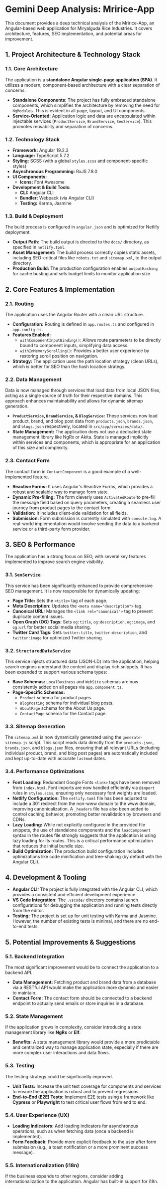 # Gemini Deep Analysis: Mririce-App

This document provides a deep technical analysis of the Mririce-App, an Angular-based web application for Miryalguda Rice Industries. It covers architecture, features, SEO implementation, and potential areas for improvement.

## 1. Project Architecture & Technology Stack

### 1.1. Core Architecture

The application is a **standalone Angular single-page application (SPA)**. It utilizes a modern, component-based architecture with a clear separation of concerns.

*   **Standalone Components:** The project has fully embraced standalone components, which simplifies the architecture by removing the need for `NgModule`s. This is evident in all page, layout, and UI components.
*   **Service-Oriented:** Application logic and data are encapsulated within injectable services (`ProductService`, `BrandService`, `SeoService`). This promotes reusability and separation of concerns.

### 1.2. Technology Stack

*   **Framework:** Angular 19.2.3
*   **Language:** TypeScript 5.7.2
*   **Styling:** SCSS (with a global `styles.scss` and component-specific styles)
*   **Asynchronous Programming:** RxJS 7.8.0
*   **UI Components:**
    *   **Icons:** Font Awesome
*   **Development & Build Tools:**
    *   **CLI:** Angular CLI
    *   **Bundler:** Webpack (via Angular CLI)
    *   **Testing:** Karma, Jasmine

### 1.3. Build & Deployment

The build process is configured in `angular.json` and is optimized for Netlify deployment.

*   **Output Path:** The build output is directed to the `docs/` directory, as specified in `netlify.toml`.
*   **Asset Management:** The build process correctly copies static assets, including SEO-critical files like `robots.txt` and `sitemap.xml`, to the output directory.
*   **Production Build:** The production configuration enables `outputHashing` for cache busting and sets budget limits to monitor application size.

## 2. Core Features & Implementation

### 2.1. Routing

The application uses the Angular Router with a clean URL structure.

*   **Configuration:** Routing is defined in `app.routes.ts` and configured in `app.config.ts`.
*   **Features Enabled:**
    *   `withComponentInputBinding()`: Allows route parameters to be directly bound to component inputs, simplifying data access.
    *   `withInMemoryScrolling()`: Provides a better user experience by restoring scroll position on navigation.
*   **Strategy:** The application uses the path location strategy (clean URLs), which is better for SEO than the hash location strategy.

### 2.2. Data Management

Data is now managed through services that load data from local JSON files, acting as a single source of truth for their respective domains. This approach enhances maintainability and allows for dynamic sitemap generation.

*   **`ProductService`, `BrandService`, & `BlogService`:** These services now load product, brand, and blog post data from `products.json`, `brands.json`, and `blogs.json` respectively, located in `src/app/services/data/`.
*   **State Management:** The application does not use a dedicated state management library like NgRx or Akita. State is managed implicitly within services and components, which is appropriate for an application of this size and complexity.

### 2.3. Contact Form

The contact form in `ContactComponent` is a good example of a well-implemented feature.

*   **Reactive Forms:** It uses Angular's Reactive Forms, which provides a robust and scalable way to manage form state.
*   **Dynamic Pre-filling:** The form cleverly uses `ActivatedRoute` to pre-fill the message field based on query parameters, creating a seamless user journey from product pages to the contact form.
*   **Validation:** It includes client-side validation for all fields.
*   **Submission:** Form submission is currently simulated with `console.log`. A real-world implementation would involve sending the data to a backend service or a third-party form provider.

## 3. SEO & Performance

The application has a strong focus on SEO, with several key features implemented to improve search engine visibility.

### 3.1. `SeoService`

This service has been significantly enhanced to provide comprehensive SEO management. It is now responsible for dynamically updating:
*   **Page Title:** Sets the `<title>` tag of each page.
*   **Meta Description:** Updates the `<meta name="description">` tag.
*   **Canonical URL:** Manages the `<link rel="canonical">` tag to prevent duplicate content issues.
*   **Open Graph (OG) Tags:** Sets `og:title`, `og:description`, `og:image`, and `og:url` for better social media sharing.
*   **Twitter Card Tags:** Sets `twitter:title`, `twitter:description`, and `twitter:image` for optimized Twitter sharing.

### 3.2. `StructuredDataService`

This service injects structured data (JSON-LD) into the application, helping search engines understand the content and display rich snippets. It has been expanded to support various schema types:
*   **Base Schemas:** `LocalBusiness` and `WebSite` schemas are now consistently added on all pages via `app.component.ts`.
*   **Page-Specific Schemas:**
    *   `Product` schema for product pages.
    *   `BlogPosting` schema for individual blog posts.
    *   `AboutPage` schema for the About Us page.
    *   `ContactPage` schema for the Contact page.

### 3.3. Sitemap Generation

The `sitemap.xml` is now dynamically generated using the `generate-sitemap.js` script. This script reads data directly from the `products.json`, `brands.json`, and `blogs.json` files, ensuring that all relevant URLs (including individual product, brand, and blog post pages) are automatically included and kept up-to-date with accurate `lastmod` dates.

### 3.4. Performance Optimizations

*   **Font Loading:** Redundant Google Fonts `<link>` tags have been removed from `index.html`. Font imports are now handled efficiently via `@import` rules in `styles.scss`, ensuring only necessary font weights are loaded.
*   **Netlify Configuration:** The `netlify.toml` file has been adjusted to include a 301 redirect from the non-www domain to the www domain, improving canonicalization. A `_headers` file has also been added to control caching behavior, promoting better revalidation by browsers and CDNs.
*   **Lazy Loading:** While not explicitly configured in the provided file snippets, the use of standalone components and the `loadComponent` syntax in the routes file strongly suggests that the application is using lazy loading for its routes. This is a critical performance optimization that reduces the initial bundle size.
*   **Build Optimization:** The production build configuration includes optimizations like code minification and tree-shaking (by default with the Angular CLI).

## 4. Development & Tooling

*   **Angular CLI:** The project is fully integrated with the Angular CLI, which provides a consistent and efficient development experience.
*   **VS Code Integration:** The `.vscode/` directory contains launch configurations for debugging the application and running tests directly from the editor.
*   **Testing:** The project is set up for unit testing with Karma and Jasmine. However, the number of existing tests is minimal, and there are no end-to-end tests.

## 5. Potential Improvements & Suggestions

### 5.1. Backend Integration

The most significant improvement would be to connect the application to a backend API.

*   **Data Management:** Fetching product and brand data from a database via a RESTful API would make the application more dynamic and easier to maintain.
*   **Contact Form:** The contact form should be connected to a backend endpoint to actually send emails or store inquiries in a database.

### 5.2. State Management

If the application grows in complexity, consider introducing a state management library like **NgRx** or **Elf**.

*   **Benefits:** A state management library would provide a more predictable and centralized way to manage application state, especially if there are more complex user interactions and data flows.

### 5.3. Testing

The testing strategy could be significantly improved.

*   **Unit Tests:** Increase the unit test coverage for components and services to ensure the application is robust and to prevent regressions.
*   **End-to-End (E2E) Tests:** Implement E2E tests using a framework like **Cypress** or **Playwright** to test critical user flows from end to end.

### 5.4. User Experience (UX)

*   **Loading Indicators:** Add loading indicators for asynchronous operations, such as when fetching data (once a backend is implemented).
*   **Form Feedback:** Provide more explicit feedback to the user after form submission (e.g., a toast notification or a more prominent success message).

### 5.5. Internationalization (i18n)

If the business expands to other regions, consider adding internationalization to the application. Angular has built-in support for i18n.